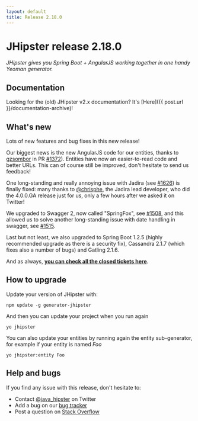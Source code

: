 ```yaml
---
layout: default
title: Release 2.18.0
---
```


JHipster release 2.18.0
==================

*JHipster gives you Spring Boot + AngularJS working together in one handy Yeoman generator.*

Documentation
----------

Looking for the (old) JHipster v2.x documentation? It's [Here]({{ post.url }}/documentation-archive)!

What's new
----------

Lots of new features and bug fixes in this new release!

Our biggest news is the new AngularJS code for our entities, thanks to [gzsombor](https://github.com/gzsombor) in PR  [#1372](https://github.com/jhipster/generator-jhipster/pull/1372)). Entities have now an easier-to-read code and better URLs. This can of course still be improved, don't hesitate to send us feedback!

One long-standing and really annoying issue with Jadira (see [#1626](https://github.com/jhipster/generator-jhipster/issues/1626)) is finally fixed: many thanks to [@chrisphe](https://twitter.com/chrisphe), the Jadira lead developer, who did the 4.0.0.GA release just for us, only a few hours after we asked it on Twitter!

We upgraded to Swagger 2, now called "SpringFox", see [#1508](https://github.com/jhipster/generator-jhipster/issues/1508), and this allowed us to solve another long-standing issue with date handling in swagger, see [#1515](https://github.com/jhipster/generator-jhipster/issues/1515).

Last but not least, we also upgraded to Spring Boot 1.2.5 (highly recommended upgrade as there is a security fix), Cassandra 2.1.7 (which fixes also a number of bugs) and Gatling 2.1.6.

<!--googleoff: index-->
And as always, __[you can check all the closed tickets here](https://github.com/jhipster/generator-jhipster/issues?q=milestone%3A2.18.0+is%3Aclosed)__.

How to upgrade
------------

Update your version of JHipster with:

```
npm update -g generator-jhipster
```

And then you can update your project when you run again

```
yo jhipster
```

You can also update your entities by running again the entity sub-generator, for example if your entity is named _Foo_

```
yo jhipster:entity Foo
```

Help and bugs
--------------

If you find any issue with this release, don't hesitate to:

- Contact [@java_hipster](https://twitter.com/java_hipster) on Twitter
- Add a bug on our [bug tracker](https://github.com/jhipster/generator-jhipster/issues?state=open)
- Post a question on [Stack Overflow](http://stackoverflow.com/tags/jhipster/info)
